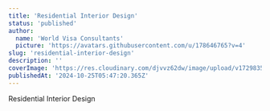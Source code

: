 ```yaml
---
title: 'Residential Interior Design'
status: 'published'
author:
  name: 'World Visa Consultants'
  picture: 'https://avatars.githubusercontent.com/u/178646765?v=4'
slug: 'residential-interior-design'
description: ''
coverImage: 'https://res.cloudinary.com/djvvz62dw/image/upload/v1729835797/greywall/projects/residential-interior-design_yxb86f.jpg'
publishedAt: '2024-10-25T05:47:20.365Z'
---
```


Residential Interior Design